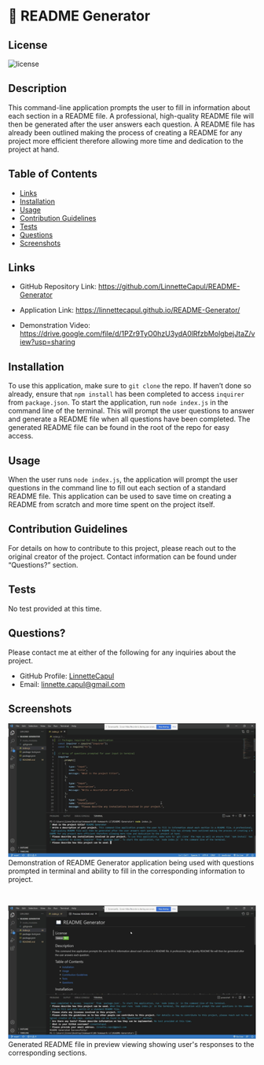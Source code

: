 # 📖 README Generator
  
  ## License

  ![license](https://img.shields.io/static/v1?label=license&message=none&color=success)
  
  ## Description
  
  This command-line application prompts the user to fill in information about each section in a README file. A professional, high-quality README file will then be generated after the user answers each question. A README file has already been outlined making the process of creating a README for any project more efficient therefore allowing more time and dedication to the project at hand. 
  
  ## Table of Contents
  
  * [Links](#links)
  * [Installation](#installation)
  * [Usage](#usage)
  * [Contribution Guidelines](#contribution-guidelines)
  * [Tests](#tests)
  * [Questions](#questions)
  * [Screenshots](#screenshots)


  ## Links
  

 * GitHub Repository Link: https://github.com/LinnetteCapul/README-Generator

 * Application Link: https://linnettecapul.github.io/README-Generator/

 * Demonstration Video: https://drive.google.com/file/d/1PZr9TyO0hzU3ydA0lRfzbMolgbejJtaZ/view?usp=sharing
  
  ## Installation
  
  To use this application, make sure to `git clone` the repo. If haven’t done so already, ensure that `npm install` has been completed to access `inquirer` from `package.json`. To start the application, run `node index.js` in the command line of the terminal. This will prompt the user questions to answer and generate a README file when all questions have been completed. The generated README file can be found in the root of the repo for easy access. 
  
  ## Usage
  
  When the user runs `node index.js`, the application will prompt the user questions in the command line to fill out each section of a standard README file. This application can be used to save time on creating a README from scratch and more time spent on the project itself.
  
  ## Contribution Guidelines
  
  For details on how to contribute to this project, please reach out to the original creator of the project. Contact information can be found under “Questions?” section.
  
  ## Tests
  
  No test provided at this time.
  
  ## Questions?
  
  Please contact me at either of the following for any inquiries about the project.

  * GitHub Profile: [LinnetteCapul](https://github.com/LinnetteCapul)
  * Email: linnette.capul@gmail.com

  ## Screenshots
  
  ![readme-generator-screenshot01](https://raw.githubusercontent.com/LinnetteCapul/README-Generator/main/images/readme-generator-screenshot01.jpg)
  Demonstration of README Generator application being used with questions prompted in terminal and ability to fill in the corresponding information to project.
  
  <br>
  
  ![readme-generator-screenshot02](https://raw.githubusercontent.com/LinnetteCapul/README-Generator/main/images/readme-generator-screenshot02.jpg)
  Generated README file in preview viewing showing user's responses to the corresponding sections.
